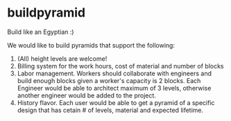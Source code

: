 # buildpyramid
Build like an Egyptian :)

We would like to build pyramids that support the following:

1) (All) height levels are welcome! 
2) Billing system for the work hours, cost of material and number of blocks
3) Labor management. Workers should collaborate with engineers and build enough blocks given a worker's capacity is 2 blocks. Each Engineer would be able to architect maximum of 3 levels, otherwise another engineer would be added to the project.
4) History flavor. Each user would be able to get a pyramid of a specific design that has cetain # of levels, material and expected lifetime.
